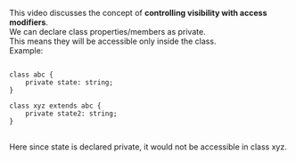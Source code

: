 This video discusses the concept of <strong>controlling visibility with access modifiers</strong>.<br>
We can declare class properties/members as private.<br>
This means they will be accessible only inside the class. <br>
Example: <br>
<pre>
<code>
class abc {
    private state: string;
}

class xyz extends abc {
    private state2: string;
}
</code>
</pre>
Here since state is declared private, it would not be accessible in class xyz. 
